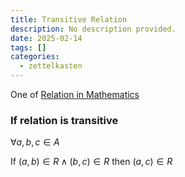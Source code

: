 ```yaml
---
title: Transitive Relation
description: No description provided.
date: 2025-02-14
tags: []
categories:
  - zettelkasten
---
```


One of [Relation in Mathematics](Relation%20in%20Mathematics.md)

### If relation is transitive

$\forall a, b, c \in A$

If $(a, b) \in R \land (b, c) \in R$ then $(a, c) \in R$
